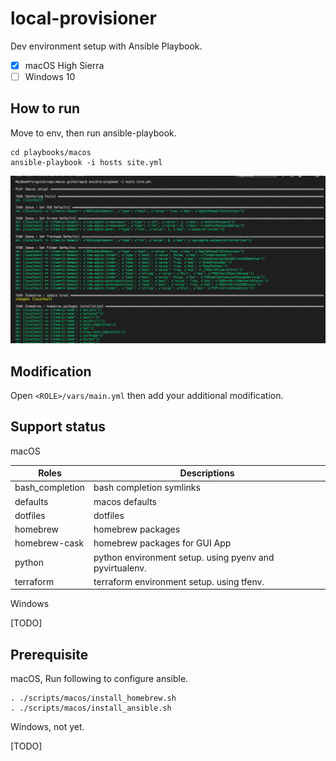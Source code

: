 # local-provisioner

Dev environment setup with Ansible Playbook.

- [x] macOS High Sierra
- [ ] Windows 10

## How to run

Move to env, then run ansible-playbook.

```shell
cd playbooks/macos
ansible-playbook -i hosts site.yml
```

![](/readme_images/ansible_macos.png)

## Modification

Open `<ROLE>/vars/main.yml` then add your additional modification.

## Support status

macOS

Roles | Descriptions
---- | ----
bash_completion | bash completion symlinks
defaults | macos defaults
dotfiles | dotfiles
homebrew | homebrew packages
homebrew-cask | homebrew packages for GUI App
python | python environment setup. using pyenv and pyvirtualenv.
terraform | terraform environment setup. using tfenv.

Windows

[TODO]

## Prerequisite

macOS, Run following to configure ansible.

```shell
. ./scripts/macos/install_homebrew.sh
. ./scripts/macos/install_ansible.sh
```

Windows, not yet.

[TODO]